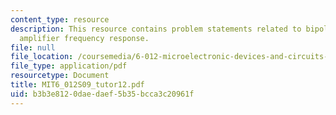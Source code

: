 ```yaml
---
content_type: resource
description: This resource contains problem statements related to bipolar cascade
  amplifier frequency response.
file: null
file_location: /coursemedia/6-012-microelectronic-devices-and-circuits-spring-2009/b3b3e8120daedaef5b35bcca3c20961f_MIT6_012S09_tutor12.pdf
file_type: application/pdf
resourcetype: Document
title: MIT6_012S09_tutor12.pdf
uid: b3b3e812-0dae-daef-5b35-bcca3c20961f
---
```

